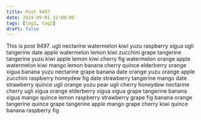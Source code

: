 ```yaml
---
title: Post 9497
date: 2024-09-01 12:00:00
tags: [tag1, tag2]
draft: false
---
```

This is post 9497.
ugli
nectarine
watermelon
kiwi
yuzu
raspberry
xigua
ugli
tangerine
date
apple
watermelon
lemon
kiwi
zucchini
grape
tangerine
tangerine
yuzu
kiwi
apple
lemon
kiwi
cherry
fig
watermelon
orange
apple
watermelon
kiwi
mango
lemon
banana
cherry
quince
elderberry
orange
xigua
banana
yuzu
nectarine
grape
banana
date
orange
yuzu
orange
apple
zucchini
raspberry
honeydew
fig
date
strawberry
tangerine
mango
date
strawberry
quince
ugli
orange
yuzu
pear
ugli
cherry
honeydew
nectarine
cherry
ugli
xigua
orange
elderberry
xigua
xigua
grape
tangerine
banana
xigua
mango
quince
lemon
raspberry
strawberry
grape
fig
banana
orange
tangerine
quince
grape
tangerine
apple
mango
grape
cherry
kiwi
quince
banana
raspberry
fig
